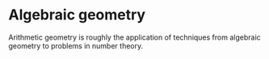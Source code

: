 # Algebraic geometry


Arithmetic geometry is roughly the application of techniques from algebraic geometry to problems in number theory.
